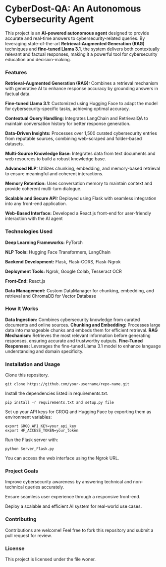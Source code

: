 # CyberDost-QA: An Autonomous Cybersecurity Agent
This project is an **AI-powered autonomous agent** designed to provide accurate and real-time answers to cybersecurity-related queries. By leveraging state-of-the-art **Retrieval-Augmented Generation (RAG)** techniques and **fine-tuned Llama 3.1**, the system delivers both contextually relevant and factual responses, making it a powerful tool for cybersecurity education and decision-making.

### Features
**Retrieval-Augmented Generation (RAG):** Combines a retrieval mechanism with generative AI to enhance response accuracy by grounding answers in factual data.

**Fine-tuned Llama 3.1:** Customized using Hugging Face to adapt the model for cybersecurity-specific tasks, achieving optimal accuracy.

**Contextual Query Handling:** Integrates LangChain and RetrievalQA to maintain conversation history for better response generation.

**Data-Driven Insights:** Processes over 1,500 curated cybersecurity entries from reputable sources, combining web-scraped and folder-based datasets.

**Multi-Source Knowledge Base:** Integrates data from text documents and web resources to build a robust knowledge base.

**Advanced NLP:** Utilizes chunking, embedding, and memory-based retrieval to ensure meaningful and coherent interactions.

**Memory Retention:** Uses conversation memory to maintain context and provide coherent multi-turn dialogue.

**Scalable and Secure API:** Deployed using Flask with seamless integration into any front-end application.

**Web-Based Interface:** Developed a React.js front-end for user-friendly interaction with the AI agent

### Technologies Used
  **Deep Learning Frameworks:** PyTorch
  
  **NLP Tools:** Hugging Face Transformers, LangChain
  
  **Backend Development:** Flask, Flask-CORS, Flask-Ngrok
  
  **Deployment Tools:** Ngrok, Google Colab, Tesseract OCR
  
  **Front-End:** React.js
  
  **Data Management:** Custom DataManager for chunking, embedding, and retrieval and ChromaDB for Vector Database

### How It Works
**Data Ingestion:**
Combines cybersecurity knowledge from curated documents and online sources.
**Chunking and Embedding:**
Processes large data into manageable chunks and embeds them for efficient retrieval.
**RAG Mechanism:**
Retrieves the most relevant information before generating responses, ensuring accurate and trustworthy outputs.
**Fine-Tuned Responses:**
Leverages the fine-tuned Llama 3.1 model to enhance language understanding and domain specificity.

### Installation and Usage
Clone this repository.

    git clone https://github.com/your-username/repo-name.git
  
Install the dependencies listed in requirements.txt.

    pip install -r requirements.txt and setup.py file
    
Set up your API keys for GROQ and Hugging Face by exporting them as environment variables:

    export GROQ_API_KEY=your_api_key  
    export HF_ACCESS_TOKEN=your_token
    
Run the Flask server with:

    python Server_Flask.py

You can access the web interface using the Ngrok URL.

### Project Goals
Improve cybersecurity awareness by answering technical and non-technical queries accurately.

Ensure seamless user experience through a responsive front-end.

Deploy a scalable and efficient AI system for real-world use cases.

### Contributing
Contributions are welcome! Feel free to fork this repository and submit a pull request for review.

### License
This project is licensed under the file woner.
